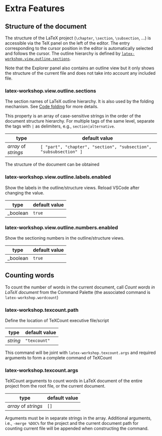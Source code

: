 # Extra Features

## Structure of the document

The structure of the LaTeX project (`\chapter`, `\section`, `\subsection`, ...) is accessible via the TeX panel on the left of the editor. The entry corresponding to the cursor position in the editor is automatically selected and follows the cursor. The outline hierarchy is defined by [`latex-workshop.view.outline.sections`](#latex-workshopviewoutlinesections).

Note that the Explorer panel also contains an outline view but it only shows the structure of the current file and does not take into account any included file.

### latex-workshop.view.outline.sections

The section names of LaTeX outline hierarchy. It is also used by the folding mechanism. See [Code folding](Environments#code-folding) for more details.

This property is an array of case-sensitive strings in the order of the document structure hierarchy. For multiple tags of the same level, separate the tags with `|` as delimiters, e.g., `section|alternative`.

|         type         |                           default value                           |
| -------------------- | ----------------------------------------------------------------- |
| _array_ of _strings_ | `[ "part", "chapter", "section", "subsection", "subsubsection" ]` |

The structure of the document can be obtained

### latex-workshop.view.outline.labels.enabled

Show the labels in the outline/structure views. Reload VSCode after changing the value.

| type     | default value |
|----------|---------------|
| _boolean | `true`        |

### latex-workshop.view.outline.numbers.enabled

Show the sectioning numbers in the outline/structure views.

| type     | default value |
|----------|---------------|
| _boolean | `true`        |

## Counting words

To count the number of words in the current document, call _Count words in LaTeX document_ from the Command Palette (the associated command is `latex-workshop.wordcount`)

### latex-workshop.texcount.path

Define the location of TeXCount executive file/script

| type     | default value |
|----------|---------------|
| _string_ | `"texcount"`  |

This command will be joint with `latex-workshop.texcount.args` and required arguments to form a complete command of TeXCount

### latex-workshop.texcount.args

TeXCount arguments to count words in LaTeX document of the entire project from the root file, or the current document.

| type                 | default value |
|----------------------|---------------|
| _array_ of _strings_ | `[]`          |

Arguments must be in separate strings in the array. Additional arguments, i.e., `-merge %DOC%` for the project and the current document path for counting current file will be appended when constructing the command.
